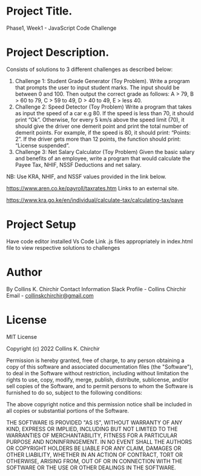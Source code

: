# Project Title.
Phase1, Week1 - JavaScript Code Challenge

# Project Description.
Consists of solutions to 3 different challenges as described below:
1. Challenge 1: Student Grade Generator (Toy Problem).
Write a program that prompts the user to input student marks. The input should be between 0 and 100. Then output the correct grade as follows: A > 79, B > 60 to 79, C > 59 to 49, D > 40 to 49, E > less 40. 
2. Challenge 2: Speed Detector (Toy Problem)
Write a program that takes as input the speed of a car e.g 80. If the speed is less than 70, it should print “Ok”. Otherwise, for every 5 km/s above the speed limit (70), it should give the driver one demerit point and print the total number of demerit points.
For example, if the speed is 80, it should print: “Points: 2”. If the driver gets more than 12 points, the function should print: “License suspended”. 
3. Challenge 3: Net Salary Calculator (Toy Problem)
Given the basic salary and benefits of an employee, write a program that would calculate the Payee Tax, NHIF, NSSF Deductions and net salary.

NB: Use KRA, NHIF, and NSSF values provided in the link below.

https://www.aren.co.ke/payroll/taxrates.htm Links to an external site.  

https://www.kra.go.ke/en/individual/calculate-tax/calculating-tax/paye

# Project Setup
Have code editor installed Vs Code
Link .js files appropriately in index.html file to view respective solutions to challenges

# Author
By Collins K. Chirchir
Contact Information
Slack Profile - Collins Chirchir
Email - collinskchirchir@gmail.com

# License
MIT License

Copyright (c) 2022 Collins K. Chirchir

Permission is hereby granted, free of charge, to any person obtaining a copy of this software and associated documentation files (the "Software"), to deal in the Software without restriction, including without limitation the rights to use, copy, modify, merge, publish, distribute, sublicense, and/or sell copies of the Software, and to permit persons to whom the Software is furnished to do so, subject to the following conditions:

The above copyright notice and this permission notice shall be included in all copies or substantial portions of the Software.

THE SOFTWARE IS PROVIDED "AS IS", WITHOUT WARRANTY OF ANY KIND, EXPRESS OR IMPLIED, INCLUDING BUT NOT LIMITED TO THE WARRANTIES OF MERCHANTABILITY, FITNESS FOR A PARTICULAR PURPOSE AND NONINFRINGEMENT. IN NO EVENT SHALL THE AUTHORS OR COPYRIGHT HOLDERS BE LIABLE FOR ANY CLAIM, DAMAGES OR OTHER LIABILITY, WHETHER IN AN ACTION OF CONTRACT, TORT OR OTHERWISE, ARISING FROM, OUT OF OR IN CONNECTION WITH THE SOFTWARE OR THE USE OR OTHER DEALINGS IN THE SOFTWARE.
